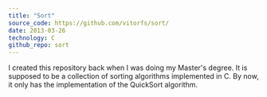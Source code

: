 ```yaml
---
title: "Sort"
source_code: https://github.com/vitorfs/sort/
date: 2013-03-26
technology: C
github_repo: sort
---
```


I created this repository back when I was doing my Master's degree. It is supposed to be a collection of sorting
algorithms implemented in C. By now, it only has the implementation of the QuickSort algorithm.